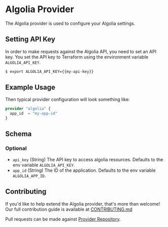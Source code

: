 # Algolia Provider
The Algolia provider is used to configure your Algolia settings.

## Setting API Key
In order to make requests against the Algolia API, you need to set an API key.
You set the API key to Terraform using the environment variable `ALGOLIA_API_KEY`.
```sh
$ export ALGOLIA_API_KEY={{my-api-key}}
```

## Example Usage
Then typical provider configuration will look something like:
```terraform
provider "algolia" {
  app_id  = "my-app-id"
}
```

## Schema
### Optional
- `api_key` (String) The API key to access algolia resources. Defaults to the env variable `ALGOLIA_API_KEY`.
- `app_id` (String) The ID of the application. Defaults to the env variable `ALGOLIA_APP_ID`.

## Contributing
If you'd like to help extend the Algolia provider, that's more than welcome! Our full contribution guide is available at [CONTRIBUTING.md](https://github.com/k-yomo/terraform-provider-algolia/blob/main/CONTRIBUTING.md)

Pull requests can be made against [Provider Repository](https://github.com/k-yomo/terraform-provider-algolia/).
